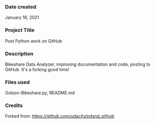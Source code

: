 ### Date created
January 16, 2021

### Project Title
Post Python work on GitHub

### Description
Bikeshare Data Analyzer, improving documentation and code, posting to GitHub. It's a forking good time!

### Files used
Golson-Bikeshare.py, README.md

### Credits
Forked from: https://github.com/udacity/pdsnd_github
